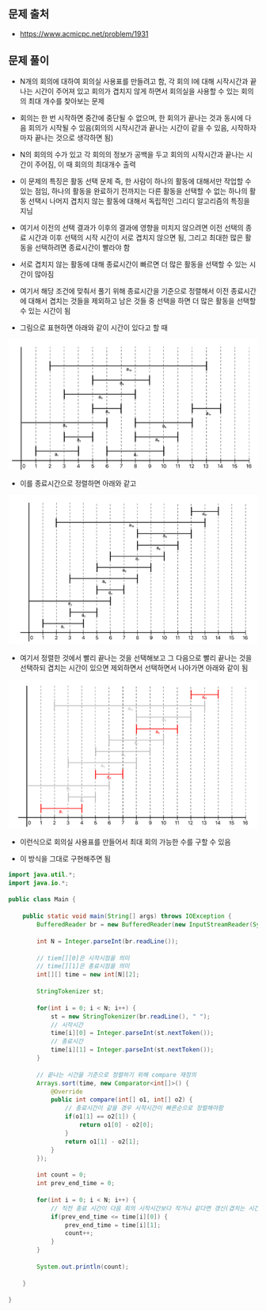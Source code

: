 ## 문제 출처
- https://www.acmicpc.net/problem/1931

## 문제 풀이
- N개의 회의에 대하여 회의실 사용표를 만들려고 함, 각 회의 I에 대해 시작시간과 끝나는 시간이 주어져 있고 회의가 겹치지 않게 하면서 회의실을 사용할 수 있는 회의의 최대 개수를 찾아보는 문제

- 회의는 한 번 시작하면 중간에 중단될 수 없으며, 한 회의가 끝나는 것과 동시에 다음 회의가 시작될 수 있음(회의의 시작시간과 끝나는 시간이 같을 수 있음, 시작하자마자 끝나는 것으로 생각하면 됨)

- N의 회의의 수가 있고 각 회의의 정보가 공백을 두고 회의의 시작시간과 끝나는 시간이 주어짐, 이 때 회의의 최대개수 출력

- 이 문제의 특징은 활동 선택 문제 즉, 한 사람이 하나의 활동에 대해서만 작업할 수 있는 점임, 하나의 활동을 완료하기 전까지는 다른 활동을 선택할 수 없는 하나의 활동 선택시 나머지 겹치지 않는 활동에 대해서 독립적인 그리디 알고리즘의 특징을 지님

- 여기서 이전의 선택 결과가 이후의 결과에 영향을 미치지 않으려면 이전 선택의 종료 시간과 이후 선택의 시작 시간이 서로 겹치지 않으면 됨, 그리고 최대한 많은 활동을 선택하려면 종료시간이 빨라야 함

- 서로 겹치지 않는 활동에 대해 종료시간이 빠르면 더 많은 활동을 선택할 수 있는 시간이 많아짐

- 여기서 해당 조건에 맞춰서 풀기 위해 종료시간을 기준으로 정렬해서 이전 종료시간에 대해서 겹치는 것들을 제외하고 남은 것들 중 선택을 하면 더 많은 활동을 선택할 수 있는 시간이 됨

- 그림으로 표현하면 아래와 같이 시간이 있다고 할 때

![one](/cheewr85/img/Greedy/four.png)

- 이를 종료시간으로 정렬하면 아래와 같고

![one](/cheewr85/img/Greedy/five.png)

- 여기서 정렬한 것에서 빨리 끝나는 것을 선택해보고 그 다음으로 빨리 끝나는 것을 선택하되 겹치는 시간이 있으면 제외하면서 선택하면서 나아가면 아래와 같이 됨

![one](/cheewr85/img/Greedy/six.png)

- 이런식으로 회의실 사용표를 만들어서 최대 회의 가능한 수를 구할 수 있음

- 이 방식을 그대로 구현해주면 됨

```java
import java.util.*;
import java.io.*;

public class Main {

    public static void main(String[] args) throws IOException {
        BufferedReader br = new BufferedReader(new InputStreamReader(System.in));

        int N = Integer.parseInt(br.readLine());

        // tiem[][0]은 시작시점을 의미
        // time[][1]은 종료시점을 의미
        int[][] time = new int[N][2];

        StringTokenizer st;

        for(int i = 0; i < N; i++) {
            st = new StringTokenizer(br.readLine(), " ");
            // 시작시간
            time[i][0] = Integer.parseInt(st.nextToken());
            // 종료시간
            time[i][1] = Integer.parseInt(st.nextToken());
        }

        // 끝나는 시간을 기준으로 정렬하기 위해 compare 재정의
        Arrays.sort(time, new Comparator<int[]>() {
            @Override
            public int compare(int[] o1, int[] o2) {
                // 종료시간이 같을 경우 시작시간이 빠른순으로 정렬해야함
                if(o1[1] == o2[1]) {
                    return o1[0] - o2[0];
                }
                return o1[1] - o2[1];
            }
        });

        int count = 0;
        int prev_end_time = 0;

        for(int i = 0; i < N; i++) {
            // 직전 종료 시간이 다음 회의 시작시간보다 작거나 같다면 갱신(겹치는 시간대는 알아서 걸러짐)
            if(prev_end_time <= time[i][0]) {
                prev_end_time = time[i][1];
                count++;
            }
        }

        System.out.println(count);

    }

}
```